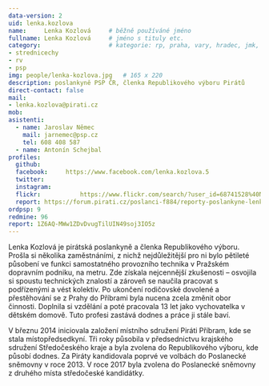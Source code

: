 ```yaml
---
data-version: 2
uid: lenka.kozlova
name:     Lenka Kozlová  	# běžně používáné jméno
fullname: Lenka Kozlová  	# jméno s tituly etc.
category:                 	# kategorie: rp, praha, vary, hradec, jmk, senat
- strednicechy
- rv
- psp
img: people/lenka-kozlova.jpg   # 165 x 220
description: poslankyně PSP ČR, členka Republikového výboru Pirátů             	# kratký popis, max 160 znaků
direct-contact: false
mail:
- lenka.kozlova@pirati.cz
mob: 
asistenti:
  - name: Jaroslav Němec
    mail: jarnemec@psp.cz
    tel: 608 408 587
  - name: Antonín Schejbal
profiles:
  github:       
  facebook:     https://www.facebook.com/lenka.kozlova.5
  twitter: 	
  instagram:    
  flickr:		    https://www.flickr.com/search/?user_id=68741528%40N03&sort=date-taken-desc&view_all=1&text=lenka%20kozlov%C3%A1
  report: https://forum.pirati.cz/poslanci-f884/reporty-poslankyne-lenky-kozlove-t39038.html
ordpsp: 9
redmine: 96
report: 1Z6AQ-MWw1ZDvDvugTilUIN49soj3IO5z
---
```


Lenka Kozlová je pirátská poslankyně a členka Republikového výboru. Prošla si několika zaměstnáními, z nichž nejdůležitější pro ni bylo pětileté působení ve funkci samostatného provozního technika v Pražském dopravním podniku, na metru. Zde získala nejcennější zkušenosti – osvojila si spoustu technických znalostí a zároveň se naučila pracovat s podřízenými a vést kolektiv. Po ukončení rodičovské dovolené a přestěhování se z Prahy do Příbrami byla nucena zcela změnit obor činnosti. Doplnila si vzdělání a poté pracovala 13 let jako vychovatelka v dětském domově. Tuto profesi zastává dodnes a práce ji stále baví.

V březnu 2014 iniciovala založení místního sdružení Piráti Příbram, kde se stala místopředsedkyní. Tři roky působila v předsednictvu krajského sdružení Středočeského kraje a byla zvolena do Republikového výboru, kde působí dodnes. Za Piráty kandidovala poprvé ve volbách do Poslanecké sněmovny v roce 2013. V roce 2017 byla zvolena do Poslanecké sněmovny z druhého místa středočeské kandidátky. 
